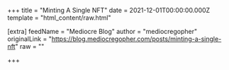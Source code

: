 
+++
title = "Minting A Single NFT"
date = 2021-12-01T00:00:00.000Z
template = "html_content/raw.html"

[extra]
feedName = "Mediocre Blog"
author = "mediocregopher"
originalLink = "https://blog.mediocregopher.com/posts/minting-a-single-nft"
raw = ""

+++

